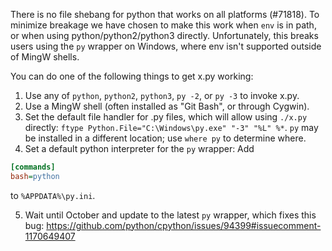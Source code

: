 There is no file shebang for python that works on all platforms (#71818).
To minimize breakage we have chosen to make this work when `env` is in path, or when using python/python2/python3 directly.
Unfortunately, this breaks users using the `py` wrapper on Windows, where env isn't supported outside of MingW shells.

You can do one of the following things to get x.py working:
1. Use any of `python`, `python2`, `python3`, `py -2`, or `py -3` to invoke x.py.
2. Use a MingW shell (often installed as "Git Bash", or through Cygwin).
3. Set the default file handler for .py files, which will allow using `./x.py` directly: `ftype Python.File="C:\Windows\py.exe" "-3" "%L" %*`.
   `py` may be installed in a different location; use `where py` to determine where.
4. Set a default python interpreter for the `py` wrapper: Add
```ini
[commands]
bash=python
```
   to `%APPDATA%\py.ini`.

5. Wait until October and update to the latest `py` wrapper, which fixes this bug: https://github.com/python/cpython/issues/94399#issuecomment-1170649407
